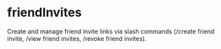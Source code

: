 # friendInvites

Create and manage friend invite links via slash commands (/create friend invite, /view friend invites, /revoke friend invites).
